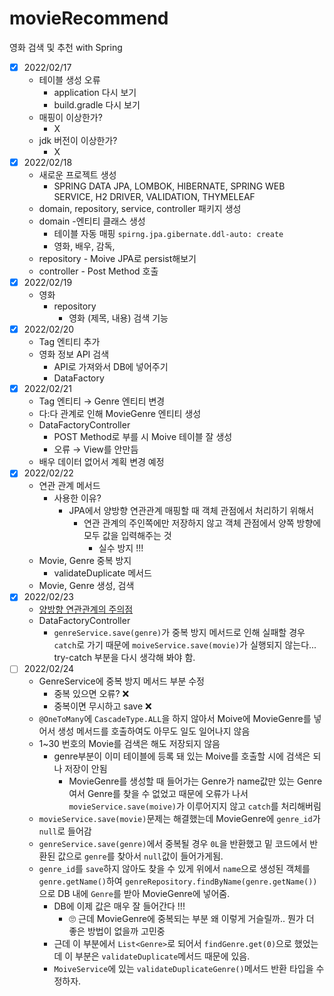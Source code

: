 # movieRecommend
영화 검색 및 추천 with Spring


- [x]  2022/02/17
    - 테이블 생성 오류
        - application 다시 보기
        - build.gradle 다시 보기
    - 매핑이 이상한가?
        - X
    - jdk 버전이 이상한가?
        - X
- [x]  2022/02/18
    - 새로운 프로젝트 생성
        - SPRING DATA JPA, LOMBOK, HIBERNATE, SPRING WEB SERVICE, H2 DRIVER, VALIDATION, THYMELEAF
    - domain, repository, service, controller 패키지 생성
    - domain -엔티티 클래스 생성
        - 테이블 자동 매핑 `spirng.jpa.gibernate.ddl-auto: create`
        - 영화, 배우, 감독,
    - repository - Moive JPA로 persist해보기
    - controller - Post Method 호출
- [x]  2022/02/19
    - 영화
        - repository
            - 영화 (제목, 내용) 검색 기능
- [x]  2022/02/20
    - Tag 엔티티 추가
    - 영화 정보 API 검색
        - API로 가져와서 DB에 넣어주기
        - DataFactory
- [x]  2022/02/21
    - Tag 엔티티 → Genre 엔티티 변경
    - 다:다 관계로 인해 MovieGenre 엔티티 생성
    - DataFactoryController
        - POST Method로 부를 시 Moive 테이블 잘 생성
        - 오류 → View를 안만듬
    - 배우 데이터 없어서 계획 변경 예정
- [x]  2022/02/22
    - 연관 관계 메서드
        - 사용한 이유?
            - JPA에서 양방향 연관관계 매핑할 때 객체 관점에서 처리하기 위해서
                - 연관 관계의 주인쪽에만 저장하지 않고 객체 관점에서 양쪽 방향에 모두 값을 입력해주는 것
                    - 실수 방지 !!!
    - Movie, Genre 중복 방지
        - validateDuplicate 메서드
    - Movie, Genre 생성, 검색
- [x]  2022/02/23
    - [양방향 연관관계의 주의점](https://www.notion.so/79556ce77a9e43898e088c13dc3b0ea3)
    - DataFactoryController
        - `genreService.save(genre)`가 중복 방지 메서드로 인해 실패할 경우 `catch`로 가기 때문에 `moiveService.save(movie)`가 실행되지 않는다... try-catch 부분을 다시 생각해 봐야 함.
- [ ]  2022/02/24
    - GenreService에 중복 방지 메서드 부분 수정
        - 중복 있으면 오류? ❌
        - 중복이면 무시하고 save ❌
    - `@OneToMany`에 `CascadeType.ALL`을 하지 않아서 Moive에 MovieGenre를 넣어서 생성 메서드를 호출하여도 아무도 일도 일어나지 않음
    - 1~30 번호의 Movie를 검색은 해도 저장되지 않음
        - genre부분이 이미 테이블에 등록 돼 있는 Moive를 호출할 시에 검색은 되나 저장이 안됨
            - MovieGenre를 생성할 때 들어가는 Genre가 name값만 있는 Genre여서 Genre를 찾을 수 없었고 때문에 오류가 나서 `movieService.save(moive)`가 이루어지지 않고 `catch`를 처리해버림
    - `movieService.save(movie)`문제는 해결했는데 MovieGenre에 `genre_id`가 `null`로 들어감
    - `genreService.save(genre)`에서 중복될 경우 `0L`을 반환했고 밑 코드에서 반환된 값으로 `genre`를  찾아서 `null`값이 들어가게됨.
    - `genre_id`를 `save`하지 않아도 찾을 수 있게 위에서 `name`으로 생성된 객체를 `genre.getName()`하여 `genreRepository.findByName(genre.getName())`으로 DB 내에 `Genre`를 받아 MovieGenre에 넣어줌.
        - DB에 이제 값은 매우 잘 들어간다 !!!
            - 🙄 근데 MovieGenre에 중복되는 부분 왜 이렇게 거슬릴까.. 뭔가 더 좋은 방법이 없을까 고민중
        - 근데 이 부분에서 `List<Genre>`로 되어서 `findGenre.get(0)`으로 했었는데 이 부분은 `validateDuplicate`메서드 때문에 있음.
        - `MoiveService`에 있는 `validateDuplicateGenre()`메서드 반환 타입을 수정하자.

